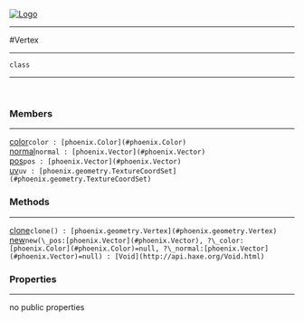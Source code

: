 
[![Logo](../../../images/logo.png)](../../../api/index.html)

---



#Vertex



---

`class`
<span class="meta">

</span>


---

&nbsp;
&nbsp;

<h3>Members</h3> <hr/><span class="member apipage">
            <a name="color"><a class="lift" href="#color">color</a></a><code class="signature apipage">color : [phoenix.Color](#phoenix.Color)</code><br/></span>
        <span class="small_desc_flat"></span><span class="member apipage">
            <a name="normal"><a class="lift" href="#normal">normal</a></a><code class="signature apipage">normal : [phoenix.Vector](#phoenix.Vector)</code><br/></span>
        <span class="small_desc_flat"></span><span class="member apipage">
            <a name="pos"><a class="lift" href="#pos">pos</a></a><code class="signature apipage">pos : [phoenix.Vector](#phoenix.Vector)</code><br/></span>
        <span class="small_desc_flat"></span><span class="member apipage">
            <a name="uv"><a class="lift" href="#uv">uv</a></a><code class="signature apipage">uv : [phoenix.geometry.TextureCoordSet](#phoenix.geometry.TextureCoordSet)</code><br/></span>
        <span class="small_desc_flat"></span>

<h3>Methods</h3> <hr/><span class="method apipage">
            <a name="clone"><a class="lift" href="#clone">clone</a></a><code class="signature apipage">clone() : [phoenix.geometry.Vertex](#phoenix.geometry.Vertex)</code><br/><span class="small_desc_flat"></span>
        </span>
    <span class="method apipage">
            <a name="new"><a class="lift" href="#new">new</a></a><code class="signature apipage">new(\_pos:<span>[phoenix.Vector](#phoenix.Vector)</span>, ?\_color:<span>[phoenix.Color](#phoenix.Color)=null</span>, ?\_normal:<span>[phoenix.Vector](#phoenix.Vector)=null</span>) : [Void](http://api.haxe.org/Void.html)</code><br/><span class="small_desc_flat"></span>
        </span>
    

<h3>Properties</h3> <hr/>no public properties

&nbsp;
&nbsp;
&nbsp;